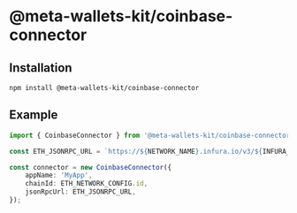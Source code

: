 # @meta-wallets-kit/coinbase-connector

## Installation

`npm install @meta-wallets-kit/coinbase-connector`

## Example

```typescript
import { CoinbaseConnector } from '@meta-wallets-kit/coinbase-connector';

const ETH_JSONRPC_URL = `https://${NETWORK_NAME}.infura.io/v3/${INFURA_API_KEY}`;

const connector = new CoinbaseConnector({
    appName: 'MyApp',
    chainId: ETH_NETWORK_CONFIG.id,
    jsonRpcUrl: ETH_JSONRPC_URL,
});
```
